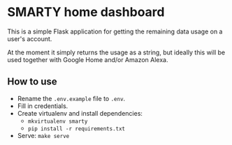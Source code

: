 # SMARTY home dashboard

This is a simple Flask application for getting the remaining data usage on a user's account.

At the moment it simply returns the usage as a string, but ideally this will be used together with Google Home and/or Amazon Alexa.

## How to use

- Rename the `.env.example` file to `.env`.
- Fill in credentials.
- Create virtualenv and install dependencies:
  - `mkvirtualenv smarty`
  - `pip install -r requirements.txt`
- Serve: `make serve`
